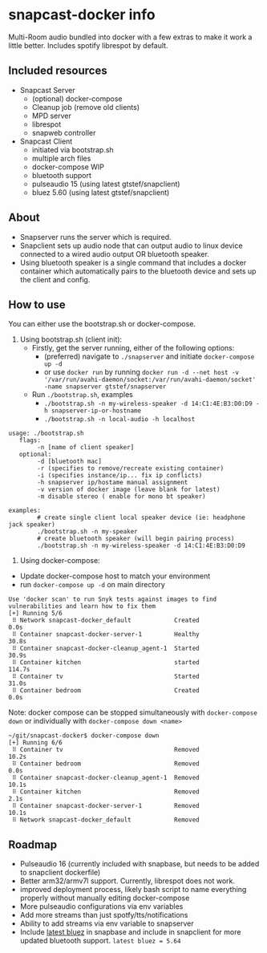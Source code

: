 # snapcast-docker info

Multi-Room audio bundled into docker with a few extras to make it work a little better. Includes spotify librespot by default.

## Included resources

 * Snapcast Server
   * (optional) docker-compose
   * Cleanup job (remove old clients)
   * MPD server
   * librespot
   * snapweb controller
 * Snapcast Client
   * initiated via bootstrap.sh
   * multiple arch files
   * docker-compose WIP
   * bluetooth support
   * pulseaudio 15 (using latest gtstef/snapclient)
   * bluez 5.60    (using latest gtstef/snapclient)

## About

 * Snapserver runs the server which is required.
 * Snapclient sets up audio node that can output audio to linux device connected to a wired audio output OR bluetooth speaker.
 * Using bluetooth speaker is a single command that includes a docker container which automatically pairs to the bluetooth device and sets up the client and config.


## How to use

You can either use the bootstrap.sh or docker-compose.

1. Using bootstrap.sh (client init):
   * Firstly, get the server running, either of the following options:
      * (preferred) navigate to `./snapserver` and initiate `docker-compose up -d`
      * or use `docker run` by running `docker run -d --net host -v '/var/run/avahi-daemon/socket:/var/run/avahi-daemon/socket' -name snapserver gtstef/snapserver`
   * Run `./bootstrap.sh`, examples
      * `./bootstrap.sh -n my-wireless-speaker -d 14:C1:4E:B3:D0:D9 -h snapserver-ip-or-hostname `
      * `./bootstrap.sh -n local-audio -h localhost `
```
usage: ./bootstrap.sh
   flags:
        -n [name of client speaker]
   optional:
        -d [bluetooth mac]
        -r (specifies to remove/recreate existing container)
        -i (specifies instance/ip... fix ip conflicts)
        -h snapserver ip/hostame manual assignment
        -v version of docker image (leave blank for latest)
        -m disable stereo ( enable for mono bt speaker)

examples:
        # create single client local speaker device (ie: headphone jack speaker)
        ./bootstrap.sh -n my-speaker
        # create bluetooth speaker (will begin pairing process)
        ./bootstrap.sh -n my-wireless-speaker -d 14:C1:4E:B3:D0:D9
```
 1. Using docker-compose:
   * Update docker-compose host to match your environment
   * run `docker-compose up -d` on main directory

```
Use 'docker scan' to run Snyk tests against images to find vulnerabilities and learn how to fix them
[+] Running 5/6
 ⠿ Network snapcast-docker_default            Created                                                                                                                                                         0.0s
 ⠿ Container snapcast-docker-server-1         Healthy                                                                                                                                                        30.8s
 ⠿ Container snapcast-docker-cleanup_agent-1  Started                                                                                                                                                        30.9s
 ⠿ Container kitchen                          started                                                                                                                                                       114.7s
 ⠿ Container tv                               Started                                                                                                                                                        31.0s
 ⠿ Container bedroom                          Created                                                                                                                                                         0.0s
```

Note: docker compose can be stopped simultaneously with `docker-compose down` or individually with `docker-compose down <name>`

```
~/git/snapcast-docker$ docker-compose down
[+] Running 6/6
 ⠿ Container tv                               Removed                                                                                                                                                        10.2s
 ⠿ Container bedroom                          Removed                                                                                                                                                         0.0s
 ⠿ Container snapcast-docker-cleanup_agent-1  Removed                                                                                                                                                        10.1s
 ⠿ Container kitchen                          Removed                                                                                                                                                         2.1s
 ⠿ Container snapcast-docker-server-1         Removed                                                                                                                                                        10.1s
 ⠿ Network snapcast-docker_default            Removed
```
## Roadmap

 * Pulseaudio 16 (currently included with snapbase, but needs to be added to snapclient dockerfile)
 * Better arm32/armv7l support. Currently, librespot does not work.
 * improved deployment process, likely bash script to name everything properly without manually editing docker-compose
 * More pulseaudio configurations via env variables
 * Add more streams than just spotfy/tts/notifications
 * Ability to add streams via env variable to snapserver
 * Include [latest bluez](https://github.com/bluez/bluez) in snapbase and include in snapclient for more updated bluetooth support. `latest bluez = 5.64`

